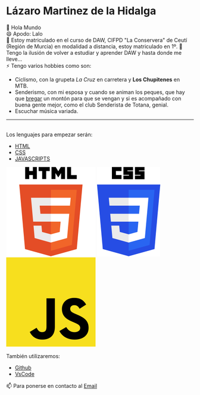 # Lázaro Martinez de la Hidalga

👋 Hola Mundo  
😄 Apodo: Lalo  
👀 Estoy matriculado en el curso de DAW, CIFPD "La Conservera" de Ceutí (Región de Murcia) en modalidad a distancia, estoy matriculado en 1º.
 🌱 Tengo la ilusión de volver a estudiar y aprender DAW y hasta donde me lleve...  
 ⚡ Tengo varios hobbies como son:  
* Ciclismo, con la grupeta *La Cruz* en carretera y **Los Chupitenes** en MTB.  
* Senderismo, con mi esposa y cuando se animan los peques, que hay que [bregar](https://www.google.com/search?q=bregar&rlz=1C1CHBF_esES923ES923&oq=bregar&gs_lcrp=EgZjaHJvbWUyDAgAEEUYORixAxiABDIKCAEQABixAxiABDIHCAIQABiABDIHCAMQABiABDIHCAQQABiABDIHCAUQABiABDIHCAYQABiABDIHCAcQABiABDIHCAgQABiABDIJCAkQABgKGIAE0gEIMTI1NWowajeoAgCwAgA&sourceid=chrome&ie=UTF-8) un montón para que se vengan y si es acompañado con buena gente mejor, como el club Senderista de Totana, genial.   
* Escuchar música variada.  
___
<br>
 Los lenguajes para empezar serán: 

 - [HTML](https://es.wikipedia.org/wiki/HTML)
 - [CSS](https://es.wikipedia.org/wiki/CSS)
 - [JAVASCRIPTS](https://es.wikipedia.org/wiki/JavaScript)
  
![HTML](/imagenes/logo-html5.png "HTML") ![CSS](/imagenes/logo-css3.png "CSS") ![JAVASCRIPTS](/imagenes/logo-js.png "Javascript") 

También utilizaremos:
- [Github](https://github.com/)
- [VsCode](https://code.visualstudio.com/)

📫 Para ponerse en contacto al [Email](mrlalo@mrlalo.com)    
  
